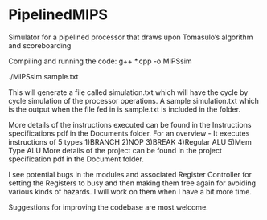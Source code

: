 # PipelinedMIPS
Simulator for a pipelined processor that draws upon Tomasulo’s algorithm and scoreboarding

Compiling and running the code:
g++ *.cpp -o MIPSsim

./MIPSsim sample.txt

This will generate a file called simulation.txt which will have the cycle by cycle simulation of the processor operations.
A sample simulation.txt which is the output when the file fed in is sample.txt is included in the folder.

More details of the instructions executed can be found in the Instructions specifications pdf in the Documents folder.
For an overview -
It executes instructions of 5 types
1)BRANCH
2)NOP
3)BREAK
4)Regular ALU
5)Mem Type ALU
More details of the project can be found in the project specification pdf in the Document folder.

I see potential bugs in the modules and associated Register Controller for setting the Registers to busy and then making 
them free again for avoiding various kinds of hazards. I will work on them when I have a bit more time.

Suggestions for improving the codebase are most welcome.